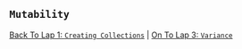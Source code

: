 ## `Mutability`


[Back To Lap 1: `Creating Collections`](/creation.md) | [On To Lap 3: `Variance`](/variance.md)
